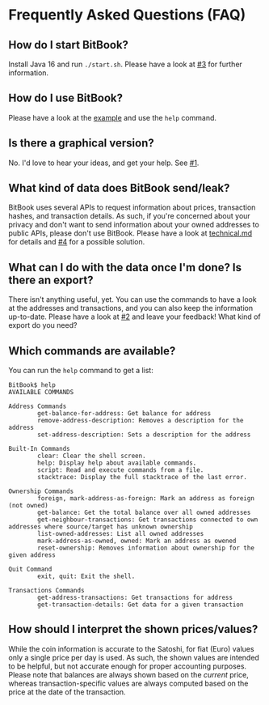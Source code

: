 # Frequently Asked Questions (FAQ)

## How do I start BitBook?
Install Java 16 and run `./start.sh`.
Please have a look at [#3](https://github.com/C-Otto/BitBook/issues/3) for further information.

## How do I use BitBook?
Please have a look at the [example](example.md) and use the `help` command.

## Is there a graphical version?
No. I'd love to hear your ideas, and get your help.
See [#1](https://github.com/C-Otto/BitBook/issues/1).

## What kind of data does BitBook send/leak?
BitBook uses several APIs to request information about prices, transaction hashes, and transaction details.
As such, if you're concerned about your privacy and don't want to send information about your owned addresses to public
APIs, please don't use BitBook.
Please have a look at [technical.md](technical.md) for details and
[#4](https://github.com/C-Otto/BitBook/issues/4) for a possible solution.

## What can I do with the data once I'm done? Is there an export?
There isn't anything useful, yet. You can use the commands to have a look at the addresses
and transactions, and you can also keep the information up-to-date.
Please have a look at [#2](https://github.com/C-Otto/BitBook/issues/2) and leave your feedback!
What kind of export do you need?

## Which commands are available?
You can run the `help` command to get a list:

```
BitBook$ help
AVAILABLE COMMANDS

Address Commands
        get-balance-for-address: Get balance for address
        remove-address-description: Removes a description for the address
        set-address-description: Sets a description for the address

Built-In Commands
        clear: Clear the shell screen.
        help: Display help about available commands.
        script: Read and execute commands from a file.
        stacktrace: Display the full stacktrace of the last error.

Ownership Commands
        foreign, mark-address-as-foreign: Mark an address as foreign (not owned)
        get-balance: Get the total balance over all owned addresses
        get-neighbour-transactions: Get transactions connected to own addresses where source/target has unknown ownership
        list-owned-addresses: List all owned addresses
        mark-address-as-owned, owned: Mark an address as owened
        reset-ownership: Removes information about ownership for the given address

Quit Command
        exit, quit: Exit the shell.

Transactions Commands
        get-address-transactions: Get transactions for address
        get-transaction-details: Get data for a given transaction
```

## How should I interpret the shown prices/values?
While the coin information is accurate to the Satoshi, for fiat (Euro) values only a single price per
day is used. As such, the shown values are intended to be helpful, but not accurate enough for proper
accounting purposes. Please note that balances are always shown based on the *current* price, whereas
transaction-specific values are always computed based on the price at the date of the transaction.